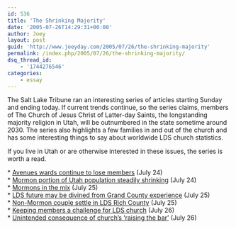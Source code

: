 ```yaml
---
id: 536
title: 'The Shrinking Majority'
date: '2005-07-26T14:29:31+00:00'
author: Joey
layout: post
guid: 'http://www.joeyday.com/2005/07/26/the-shrinking-majority'
permalink: /index.php/2005/07/26/the-shrinking-majority/
dsq_thread_id:
    - '1744276546'
categories:
    - essay
---
```


The Salt Lake Tribune ran an interesting series of articles starting Sunday and ending today. If current trends continue, so the series claims, members of The Church of Jesus Christ of Latter-day Saints, the longstanding majority religion in Utah, will be outnumbered in the state sometime around 2030. The series also highlights a few families in and out of the church and has some interesting things to say about worldwide LDS church statistics.

If you live in Utah or are otherwise interested in these issues, the series is worth a read.

\* [Avenues wards continue to lose members](http://www.sltrib.com/ci_2886597) (July 24)  
\* [Mormon portion of Utah population steadily shrinking](http://www.sltrib.com/ci_2886596) (July 24)  
\* [Mormons in the mix](http://www.sltrib.com/ci_2888060) (July 25)  
\* [LDS future may be divined from Grand County experience](http://www.sltrib.com/ci_2888021) (July 25)  
\* [Non-Mormon couple settle in LDS Rich County](http://www.sltrib.com/ci_2888022) (July 25)  
\* [Keeping members a challenge for LDS church](http://www.sltrib.com/ci_2890645) (July 26)  
\* [Unintended consequence of church’s ‘raising the bar’](http://www.sltrib.com/ci_2890646) (July 26)